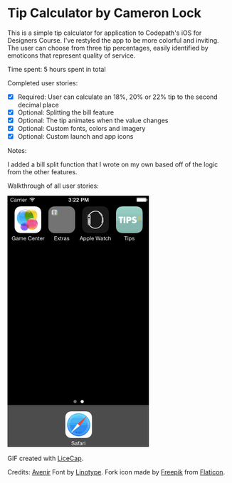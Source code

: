 # Tip Calculator by Cameron Lock

This is a simple tip calculator for application to Codepath's iOS for Designers Course. I've restyled the app to be more colorful and inviting. The user can choose from three tip percentages, easily identified by emoticons that represent quality of service.

Time spent: 5 hours spent in total

Completed user stories:

 * [x] Required: User can calculate an 18%, 20% or 22% tip to the second decimal place
 * [x] Optional: Splitting the bill feature
 * [x] Optional: The tip animates when the value changes
 * [x] Optional: Custom fonts, colors and imagery
 * [x] Optional: Custom launch and app icons
 
Notes:

I added a bill split function that I wrote on my own based off of the logic from the other features.

Walkthrough of all user stories:

![Video Walkthrough](walkthrough.gif)

GIF created with [LiceCap](http://www.cockos.com/licecap/).

Credits:
[Avenir](http://www.linotype.com/1245613/avenir-family.html?PHPSESSID=d595d82bc6aad82d8c80a130a13f4711) Font by [Linotype](http://www.linotype.com).
Fork icon made by [Freepik](http://www.flaticon.com/authors/freepik) from [Flaticon](www.flaticon.com).